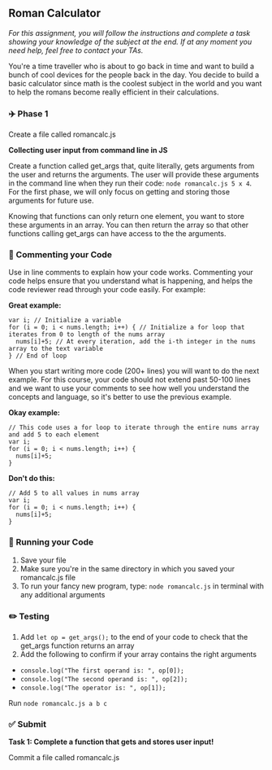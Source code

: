 ## Roman Calculator

*For this assignment, you will follow the instructions and complete a task showing your knowledge of the subject at the end. If at any moment you need help, feel free to contact your TAs.*

You're a time traveller who is about to go back in time and want to build a bunch of cool devices for the people back in the day. You decide to build a basic calculator since math is the coolest subject in the world and you want to help the romans become really efficient in their calculations.

### :airplane: Phase 1

Create a file called romancalc.js

**Collecting user input from command line in JS**

Create a function called get_args that, quite literally, gets arguments from the user and returns the arguments. The user will provide these arguments in the command line when they run their code: ``` node romancalc.js 5 x 4 ```. For the first phase, we will only focus on getting and storing those arguments for future use.

Knowing that functions can only return one element, you want to store these arguments in an array. You can then return the array so that other functions calling get_args can have access to the the arguments.

### :pencil: Commenting your Code

Use in line comments to explain how your code works. Commenting your code helps ensure that you understand what is happening, and helps the code reviewer read through your code easily. For example:

**Great example:**

```
var i; // Initialize a variable
for (i = 0; i < nums.length; i++) { // Initialize a for loop that iterates from 0 to length of the nums array
  nums[i]+5; // At every iteration, add the i-th integer in the nums array to the text variable
} // End of loop

```

When you start writing more code (200+ lines) you will want to do the next example. For this course, your code should not extend past 50-100 lines and we want to use your comments to see how well you understand the concepts and language, so it's better to use the previous example.

**Okay example:**

```
// This code uses a for loop to iterate through the entire nums array and add 5 to each element
var i;
for (i = 0; i < nums.length; i++) {
  nums[i]+5;
}

```

**Don't do this:**

```
// Add 5 to all values in nums array
var i;
for (i = 0; i < nums.length; i++) {
  nums[i]+5;
}

```

### :red_car: Running your Code

1. Save your file
2. Make sure you're in the same directory in which you saved your romancalc.js file
3. To run your fancy new program, type: `node romancalc.js` in terminal with any additional arguments

### :pencil2: Testing

1. Add ```let op = get_args();``` to the end of your code to check that the get_args function returns an array
2. Add the following to confirm if your array contains the right arguments
- ```console.log("The first operand is: ", op[0]);```
- ```console.log("The second operand is: ", op[2]);```
- ```console.log("The operator is: ", op[1]);```

Run ```node romancalc.js a b c```

### ✅ Submit

**Task 1: Complete a function that gets and stores user input!**

Commit a file called romancalc.js

